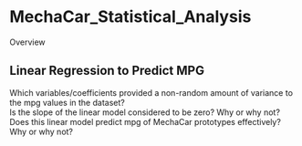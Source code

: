 # MechaCar_Statistical_Analysis



Overview


## Linear Regression to Predict MPG

Which variables/coefficients provided a non-random amount of variance to the mpg values in the dataset? <br>
Is the slope of the linear model considered to be zero? Why or why not? <br>
Does this linear model predict mpg of MechaCar prototypes effectively? Why or why not? <br>
